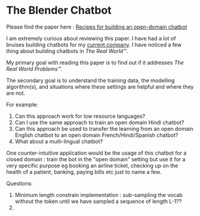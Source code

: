 # The Blender Chatbot

Please find the paper here : [Recipes for building an open-domain chatbot](https://arxiv.org/pdf/2004.13637.pdf)

I am extremely curious about reviewing this paper. I have had a lot of bruises building chatbots for my [current company](https://www.gopaysense.com/). I have noticed a few thing about building chatbots in _The Real World&trade;_. 

My primary goal with reading this paper is to find out if it addresses _The Real World Problems&trade;_. 

The secondary goal is to understand the training data, the modelling algorithm(s), and situations where these settings are helpful and where they are not.

For example: 
1. Can this approach work for low resource languages? 
1. Can I use the same approach to train an open domain Hindi chatbot? 
1. Can this approach be used to transfer the learning from an open domain English chatbot to an open domain French/Hindi/Spanish chatbot?
1. What about a multi-lingual chatbot? 


One counter-intuitive application would be the usage of this chatbot for a closed domain : train the bot in the "open domain" setting but use it for a very specific purpose eg booking an airline ticket, checking up on the health of a patient, banking, paying bills etc just to name a few.




Questions:
1. Minimum length constrain implementation : sub-sampling the vocab without the <END> token until we have sampled a sequence of length L-1??
2. 

